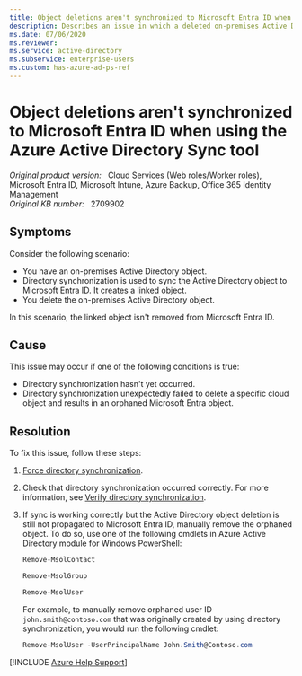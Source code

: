 ```yaml
---
title: Object deletions aren't synchronized to Microsoft Entra ID when using the Azure Active Directory Sync tool
description: Describes an issue in which a deleted on-premises Active Directory object isn't removed from Microsoft Entra ID when directory synchronization is used in Office 365, Azure, or Microsoft Intune.
ms.date: 07/06/2020
ms.reviewer: 
ms.service: active-directory
ms.subservice: enterprise-users
ms.custom: has-azure-ad-ps-ref
---
```

# Object deletions aren't synchronized to Microsoft Entra ID when using the Azure Active Directory Sync tool

_Original product version:_ &nbsp; Cloud Services (Web roles/Worker roles), Microsoft Entra ID, Microsoft Intune, Azure Backup, Office 365 Identity Management  
_Original KB number:_ &nbsp; 2709902

## Symptoms

Consider the following scenario:

- You have an on-premises Active Directory object.
- Directory synchronization is used to sync the Active Directory object to Microsoft Entra ID. It creates a linked object.
- You delete the on-premises Active Directory object.

In this scenario, the linked object isn't removed from Microsoft Entra ID.

## Cause

This issue may occur if one of the following conditions is true:

- Directory synchronization hasn't yet occurred.
- Directory synchronization unexpectedly failed to delete a specific cloud object and results in an orphaned Microsoft Entra object.

## Resolution

To fix this issue, follow these steps:

1. [Force directory synchronization](https://technet.microsoft.com/library/jj151771.aspx#bkmk_synchronizedirectories).
2. Check that directory synchronization occurred correctly. For more information, see [Verify directory synchronization](https://technet.microsoft.com/library/jj151797.aspx).
3. If sync is working correctly but the Active Directory object deletion is still not propagated to Microsoft Entra ID, manually remove the orphaned object. To do so, use one of the following cmdlets in Azure Active Directory module for Windows PowerShell:

    ```powershell
    Remove-MsolContact
    ```

    ```powershell
    Remove-MsolGroup
    ```

    ```powershell
    Remove-MsolUser
    ```

    For example, to manually remove orphaned user ID `john.smith@contoso.com` that was originally created by using directory synchronization, you would run the following cmdlet:

     ```powershell
     Remove-MsolUser -UserPrincipalName John.Smith@Contoso.com
     ```

[!INCLUDE [Azure Help Support](../../includes/azure-help-support.md)]
